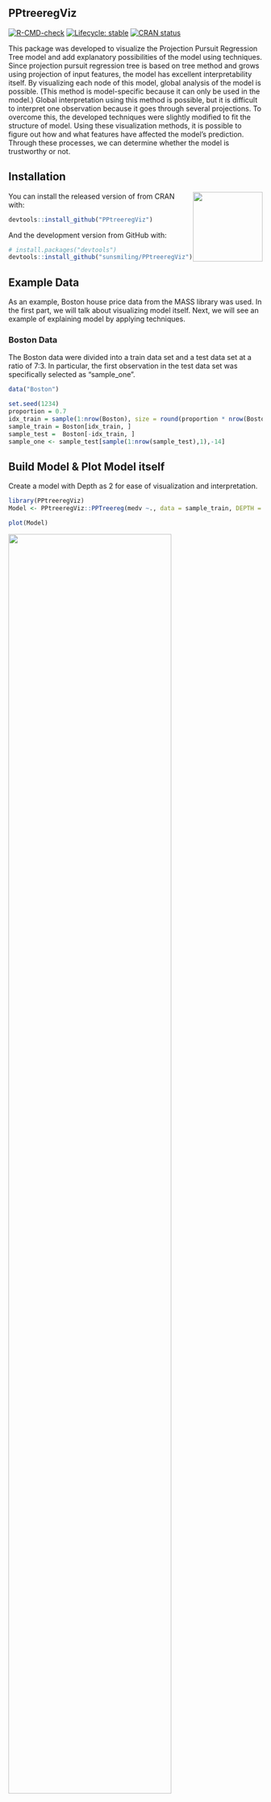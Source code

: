 
<!-- README.md is generated from README.Rmd. Please edit that file -->

## PPtreeregViz

<!-- badges: start -->

[![R-CMD-check](https://github.com/sunsmiling/PPtreeregViz/actions/workflows/R-CMD-check.yaml/badge.svg)](https://github.com/sunsmiling/PPtreeregViz/actions/workflows/R-CMD-check.yaml)
[![Lifecycle:
stable](https://img.shields.io/badge/lifecycle-stable-brightgreen.svg)](https://lifecycle.r-lib.org/articles/stages.html#stable)
[![CRAN
status](https://www.r-pkg.org/badges/version/PPtreeregViz)](https://CRAN.R-project.org/package=PPtreeregViz)
<!-- badges: end -->

This package was developed to visualize the Projection Pursuit
Regression Tree model
<a href="https://www.mdpi.com/2076-3417/11/21/9885/pdf"></a> and add
explanatory possibilities of the model using techniques. Since
projection pursuit regression tree is based on tree method and grows
using projection of input features, the model has excellent
interpretability itself. By visualizing each node of this model, global
analysis of the model is possible. (This method is model-specific
because it can only be used in the model.) Global interpretation using
this method is possible, but it is difficult to interpret one
observation because it goes through several projections. To overcome
this, the developed techniques were slightly modified to fit the
structure of model. Using these visualization methods, it is possible to
figure out how and what features have affected the model’s prediction.
Through these processes, we can determine whether the model is
trustworthy or not.

## Installation

<a href='https://github.com/sunsmiling/PPtreeregViz'><img src="man/figures/logo.png" align="right" height="138.5"/></a>

You can install the released version of from CRAN with:

``` r
devtools::install_github("PPtreeregViz")
```

And the development version from GitHub with:

``` r
# install.packages("devtools")
devtools::install_github("sunsmiling/PPtreeregViz")
```

## Example Data

As an example, Boston house price data from the MASS library was used.
In the first part, we will talk about visualizing model itself. Next, we
will see an example of explaining model by applying techniques.

### Boston Data

The Boston data were divided into a train data set and a test data set
at a ratio of 7:3. In particular, the first observation in the test data
set was specifically selected as “sample_one”.

``` r
data("Boston")

set.seed(1234)
proportion = 0.7
idx_train = sample(1:nrow(Boston), size = round(proportion * nrow(Boston)))
sample_train = Boston[idx_train, ]
sample_test =  Boston[-idx_train, ]
sample_one <- sample_test[sample(1:nrow(sample_test),1),-14]
```

## Build Model & Plot Model itself

Create a model with Depth as 2 for ease of visualization and
interpretation.

``` r
library(PPtreeregViz)
Model <- PPtreeregViz::PPTreereg(medv ~., data = sample_train, DEPTH = 2)
```

``` r
plot(Model)
```

<img src="man/figures/README-unnamed-chunk-4-1.png" width="80%" />

    #> NULL

Through `pp_ggparty`, marginal predicted values and actual values are
drawn according to independent variables for each final node. In the
group with the lower 25% of house prices, (lower status of the
population (percent)) had a wide range from 10 to 30, but in the group
with the top 25%, had only values less than 15.

``` r
pp_ggparty(Model, "lstat", final.rule = 1)
```

<img src="man/figures/README-unnamed-chunk-5-1.png" width="80%" />

``` r
pp_ggparty(Model, "lstat", final.rule = 4)
```

<img src="man/figures/README-unnamed-chunk-6-1.png" width="80%" />

``` r
pp_ggparty(Model, "lstat", final.rule = 5)
```

<img src="man/figures/README-unnamed-chunk-7-1.png" width="80%" />

### variable importance plot

By using the combination of the regression coefficient values of the
projection values at each split node, the importance of the variables
for which the model was built can be calculated. `PPimportance`
calculate split node’s coefficients and can be drawn for each final
leaf. The blue bar represents the positive slope (effect), and the red
bar represents the negative slope.

Variables are sorted according to the overall size of each bar, so you
can know the variables that are considered important for each final node
sequentially.

``` r
Tree.Imp <- PPimportance(Model) 
plot(Tree.Imp)
```

<img src="man/figures/README-unnamed-chunk-8-1.png" width="80%" />

If you use some arguments such as `marginal = TRUE` and `num_var`, you
can see the desired number of marginal variable importance of the whole
rather than each final leaf.

``` r
plot(Tree.Imp, marginal = TRUE, num_var = 5)
```

<img src="man/figures/README-unnamed-chunk-9-1.png" width="80%" />

### Node visualization

`PPregNodeViz` can visualize how train data is fitted for each node.
When the node.id is 4 (i.e. first final node), the result of fitted data
is displayed in black color. In order to improve accuracy, can choose
the final rule from 1 to 5, whether to use a single value or a linear
combination of independent variables.

``` r
PPregNodeViz(Model, node.id = 1)
```

<img src="man/figures/README-unnamed-chunk-10-1.png" width="80%" />

``` r
PPregNodeViz(Model, node.id = 4)
#> Warning: Removed 2 rows containing missing values (`geom_point()`).
```

<img src="man/figures/README-unnamed-chunk-11-1.png" width="80%" />

4th final leaf’s node id is 7.

``` r
PPregNodeViz(Model,node.id = 7)
#> Warning: Removed 2 rows containing missing values (`geom_point()`).
```

<img src="man/figures/README-unnamed-chunk-12-1.png" width="80%" />

### Variable visualization

Using `PPregvarViz` shows results similar to partial dependent plots of
how independent variable affects the prediction of Y in actual data. If
the argument `Indiv=TRUE`, the picture is drawn by dividing the grid for
each final node.

``` r
PPregVarViz(Model,"lstat")
#> `geom_smooth()` using method = 'loess' and formula = 'y ~ x'
```

<img src="man/figures/README-unnamed-chunk-13-1.png" width="80%" />

``` r
PPregVarViz(Model,"lstat",indiv = TRUE)
#> `geom_smooth()` using method = 'loess' and formula = 'y ~ x'
```

<img src="man/figures/README-unnamed-chunk-14-1.png" width="80%" />

``` r
PPregVarViz(Model,"chas",var.factor = TRUE)
```

<img src="man/figures/README-unnamed-chunk-15-1.png" width="80%" />

``` r
PPregVarViz(Model,"chas",indiv = TRUE, var.factor = TRUE)
```

<img src="man/figures/README-unnamed-chunk-16-1.png" width="80%" />

## Using  method

### Calculate SHAP for  method

So far, we have only seen the global movement of the model itself. From
now on, we will proceed with model analysis using SHAP values. Using the
SHAP value, you can see locally how one sample data moves in the model.
In order to calculate the SHAP value more faster, the method for
calculating the kernel shap of the package was slightly modified and
used.

``` r
sample_one
#>        crim zn indus chas  nox   rm  age    dis rad tax ptratio  black lstat
#> 177 0.07022  0  4.05    0 0.51 6.02 47.2 3.5549   5 296    16.6 393.23 10.11
```

Since the `empirical` method, which is a more accurate calculation
method, takes more time to calculate, a `simple` calculation method,
which is an estimate of this value, was used.

``` r
ppshapr.simple(PPTreeregOBJ = Model, testObs = sample_one, final.rule = 5)$dt
#>        none         crim           zn       indus        chas           nox
#> 1: 23.25114 -0.008369025 -0.007357408 0.009685125 -0.00178154 -0.0002517925
#>              rm        age        dis          rad         tax     ptratio
#> 1: -0.008369025 0.06894799 0.04018246 -0.006113893 0.009685125 0.009685125
#>           black       lstat finalLeaf
#> 1: -0.003396076 -0.04969885         3
```

Although the difference in calculation speed between and is quite large,
it can be seen that the results are similar.

### Decision plot

creates a tree based on the range of y values. Therefore, when
calculating the contributions of features of one observation, it is
natural that different values are calculated for each final leaf.
Compared with the data with y value in the lower 25% (first final leaf),
the effect of of \[`sample_one`\] was very large. On the other hand, it
can be seen that the influence of rm (average number of rooms per
dwelling) is very large in data with upper 25% large y value (4th final
leaf). How each feature affects y hat in one observation can be drawn in
two ways. `decisionplot` and `waterfallplot`.

``` r
decisionplot(Model, testObs = sample_one, method="simple",varImp = "shapImp",final.rule=5)
```

<img src="man/figures/README-unnamed-chunk-19-1.png" width="80%" />

``` r
waterfallplot(Model, testObs = sample_one, method="simple", final.rule=5)
```

<img src="man/figures/README-unnamed-chunk-20-1.png" width="80%" />

### Summary & Dependence plot

We would like to see how the entire SHAP values of train data move in
the model, not the effect of one observation. Since this could be quiet
computationally expensive, so it is calculated at once using .

``` r
shap_long <- ppshapr_prep(Model, final.rule = 5, method = "simple") #takes about 4 minutes
```

The summary plot visualizes how the overall features of the training
data affect the SHAP distribution. For each final leaf, a red dot means
that the feature value corresponding to that point has a high value. The
yellow color means the middle value of the feature value, and the blue
color has a lower feature value. For each leaf, features are sorted in
descending order of the SHAP’s variance. In all final leaves, rm, , and
tax had a great influence in determining the house price in common.

``` r
PPshapsummary(data_long = shap_long)
```

<img src="man/figures/README-unnamed-chunk-22-1.png" width="80%" />

Through the dependency plot, for each final leaf, the effect of the
number of rooms on the house price can be seen. When the number of rooms
was 6 or less, the number of rooms did not have a significant effect on
the house price in the low house price (first final leaf), but the SHAP
value had a negative value as the number of rooms decreased in the data
corresponding to the top 25% of the house price. In other words, it can
be interpreted that in an area with a low house price, when the number
of rooms was small or average, it did not affect house price, but in an
area with a high house price, a small number of rooms had a negative
effect on the house price.

``` r
PPshapdependence(shap_long,x = "rm")
```

<img src="man/figures/README-unnamed-chunk-23-1.png" width="80%" />

You can add color to see how it relates to other feature. As a result of
specifying as a color, it can be seen that the lower the and the larger
the number of rooms, SHAP values increase.

``` r
PPshapdependence(shap_long, x = "rm", color_feature = "lstat")
```

<img src="man/figures/README-unnamed-chunk-24-1.png" width="80%" />

Next, as a result of examining and age, the higher contributed to the
lower house price.

``` r
PPshapdependence(shap_long,x = "crim", color_feature = "age")
```

<img src="man/figures/README-unnamed-chunk-25-1.png" width="80%" />

### Collaboration with other packages

It can be collaborate with various that have already been developed (
and lime). If you use these package, you cannot see the characteristics
of each final node, but you can see the results of the entire model. The
following shows an example using the functions in the package.

#### 

``` r
library("DALEX")
#> Welcome to DALEX (version: 2.4.2).
#> Find examples and detailed introduction at: http://ema.drwhy.ai/
#> 
#> 다음의 패키지를 부착합니다: 'DALEX'
#> The following object is masked from 'package:dplyr':
#> 
#>     explain
new_explainer <- explain_PP(PPTreeregOBJ = Model, data = sample_train[,-14], 
                            y = sample_train[,14], final.rule = 4)
#> Preparation of a new explainer is initiated
#>   -> model label       :  PPTreereg with final rule:  4 
#>   -> data              :  354  rows  13  cols 
#>   -> target variable   :  354  values 
#>   -> predict function  :  function(m, x) as.numeric(predict.PPTreereg(m, x, final.rule = final.rule)) 
#>   -> predicted values  :  No value for predict function target column. (  default  )
#>   -> model_info        :  package Model of class: PPTreereg package unrecognized , ver. Unknown , task regression (  default  ) 
#>   -> predicted values  :  numerical, min =  6.23836 , mean =  22.16265 , max =  50.86801  
#>   -> residual function :  difference between y and yhat (  default  )
#>   -> residuals         :  numerical, min =  -22.9165 , mean =  0.2167251 , max =  29.68961  
#>   A new explainer has been created!
```

``` r
DALEX::model_performance(new_explainer)
#> Measures for:  regression
#> mse        : 16.23654 
#> rmse       : 4.029459 
#> r2         : 0.8056848 
#> mad        : 1.566196
#> 
#> Residuals:
#>           0%          10%          20%          30%          40%          50% 
#> -22.91649613  -3.46075535  -2.01332404  -1.09793019  -0.59868895  -0.09435965 
#>          60%          70%          80%          90%         100% 
#>   0.57727933   1.21600562   2.26041174   4.14090308  29.68961335
```

``` r
DALEX::model_performance(new_explainer) %>% plot()
```

<img src="man/figures/README-unnamed-chunk-28-1.png" width="80%" />

``` r
DALEX::model_profile(new_explainer, variables = "rm") %>% plot()
```

<img src="man/figures/README-unnamed-chunk-29-1.png" width="80%" />

``` r
DALEX::model_profile(new_explainer, variables = "rm") %>%
  plot(geom="profiles")
```

<img src="man/figures/README-unnamed-chunk-30-1.png" width="80%" />

``` r
DALEX::predict_parts(new_explainer, new_observation = sample_one) %>% plot()
```

<img src="man/figures/README-unnamed-chunk-31-1.png" width="80%" />

#### lime package

``` r
PP_model <- caret::train(medv ~., data = sample_train,
                         method = PPTreereg.M5 ,
                         DEPTH=2,
                         PPmethod="LDA")
#> 필요한 패키지를 로딩중입니다: lattice

lime_explainer <- lime::lime(sample_train[,-14], PP_model)
```

In order to check whether the created model works well, it is important
to apply it to multiple instances. We implemented the algorithm in
\[‘LIME’\]<a href="https://arxiv.org/abs/1602.04938"></a> , which
presented the methodology for which instance to choose. It was possible
to extract 10 data from the data set whose final leaf is 1.

### 

``` r
class1s_obs <- SubPick_PPTreereg(Model, lime_explainer, "class1", obsnum = 10) 
class1s_obs$obs 
#>  [1] "381" "455" "420" "452" "436" "451" "412" "432" "393" "143"
```

``` r
decisionplot(Model, testObs = class1s_obs$df , method="simple",varImp = "shapImp",final.rule=5)
```

<img src="man/figures/README-unnamed-chunk-34-1.png" width="80%" />
